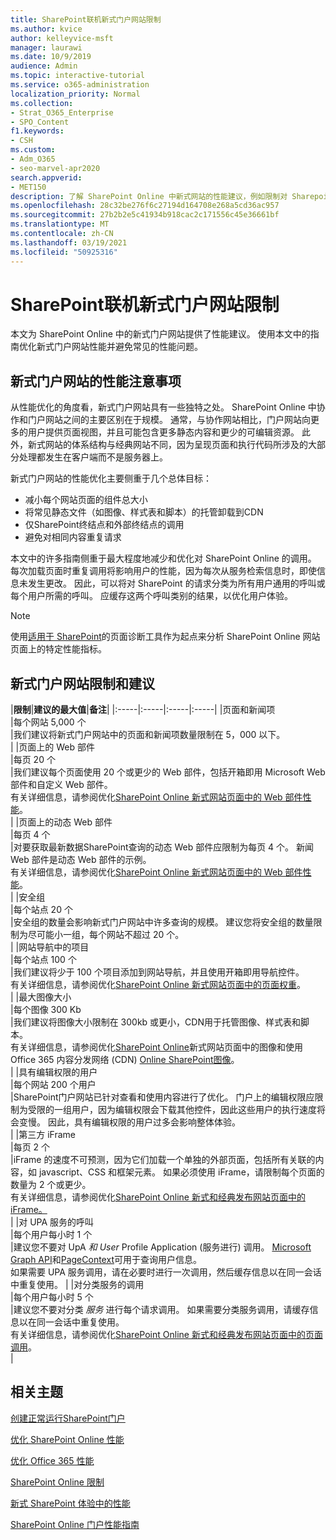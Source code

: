```yaml
---
title: SharePoint联机新式门户网站限制
ms.author: kvice
author: kelleyvice-msft
manager: laurawi
ms.date: 10/9/2019
audience: Admin
ms.topic: interactive-tutorial
ms.service: o365-administration
localization_priority: Normal
ms.collection:
- Strat_O365_Enterprise
- SPO_Content
f1.keywords:
- CSH
ms.custom:
- Adm_O365
- seo-marvel-apr2020
search.appverid:
- MET150
description: 了解 SharePoint Online 中新式网站的性能建议，例如限制对 Sharepoint 和外部终结点的调用。
ms.openlocfilehash: 28c32be276f6c27194d164708e268a5cd36ac957
ms.sourcegitcommit: 27b2b2e5c41934b918cac2c171556c45e36661bf
ms.translationtype: MT
ms.contentlocale: zh-CN
ms.lasthandoff: 03/19/2021
ms.locfileid: "50925316"
---
```

# <a name="sharepoint-online-modern-portal-site-limits"></a>SharePoint联机新式门户网站限制

本文为 SharePoint Online 中的新式门户网站提供了性能建议。 使用本文中的指南优化新式门户网站性能并避免常见的性能问题。

## <a name="performance-considerations-for-modern-portal-sites"></a>新式门户网站的性能注意事项

从性能优化的角度看，新式门户网站具有一些独特之处。 SharePoint Online 中协作和门户网站之间的主要区别在于规模。 通常，与协作网站相比，门户网站向更多的用户提供页面视图，并且可能包含更多静态内容和更少的可编辑资源。 此外，新式网站的体系结构与经典网站不同，因为呈现页面和执行代码所涉及的大部分处理都发生在客户端而不是服务器上。

新式门户网站的性能优化主要侧重于几个总体目标：

- 减小每个网站页面的组件总大小
- 将常见静态文件（如图像、样式表和脚本）的托管卸载到CDN
- 仅SharePoint终结点和外部终结点的调用
- 避免对相同内容重复请求

本文中的许多指南侧重于最大程度地减少和优化对 SharePoint Online 的调用。 每次加载页面时重复调用将影响用户的性能，因为每次从服务检索信息时，即使信息未发生更改。 因此，可以将对 SharePoint 的请求分类为所有用户通用的呼叫或每个用户所需的呼叫。 应缓存这两个呼叫类别的结果，以优化用户体验。

>[!NOTE]
>使用[适用于 SharePoint](./page-diagnostics-for-spo.md)的页面诊断工具作为起点来分析 SharePoint Online 网站页面上的特定性能指标。

## <a name="modern-portal-site-limits-and-recommendations"></a>新式门户网站限制和建议

|**限制**|**建议的最大值**|**备注**|
|:-----|:-----|:-----|:-----|
|页面和新闻项  <br/> |每个网站 5,000 个  <br/> |我们建议将新式门户网站中的页面和新闻项数量限制在 5，000 以下。  <br/> |
|页面上的 Web 部件  <br/> |每页 20 个  <br/> |我们建议每个页面使用 20 个或更少的 Web 部件，包括开箱即用 Microsoft Web 部件和自定义 Web 部件。 <br/> 有关详细信息，请参阅优化[SharePoint Online 新式网站页面中的 Web 部件性能](modern-web-part-optimization.md)。  <br/> |
|页面上的动态 Web 部件  <br/> |每页 4 个  <br/> |对要获取最新数据SharePoint查询的动态 Web 部件应限制为每页 4 个。 新闻 Web 部件是动态 Web 部件的示例。 <br/> 有关详细信息，请参阅优化[SharePoint Online 新式网站页面中的 Web 部件性能](modern-web-part-optimization.md)。    <br/> |
|安全组  <br/> |每个站点 20 个  <br/> |安全组的数量会影响新式门户网站中许多查询的规模。 建议您将安全组的数量限制为尽可能小一组，每个网站不超过 20 个。  <br/> |
|网站导航中的项目  <br/> |每个站点 100 个  <br/> |我们建议将少于 100 个项目添加到网站导航，并且使用开箱即用导航控件。  <br/> 有关详细信息，请参阅优化[SharePoint Online 新式网站页面中的页面权重](modern-page-weight-optimization.md)。 <br/> |
|最大图像大小  <br/> |每个图像 300 Kb  <br/> |我们建议将图像大小限制在 300kb 或更小，CDN用于托管图像、样式表和脚本。 <br/>有关详细信息，请参阅优化[SharePoint Online](modern-image-optimization.md)新式网站页面中的图像和使用 Office 365 内容分发网络 (CDN) [Online SharePoint图像](use-microsoft-365-cdn-with-spo.md)。  <br/> |
|具有编辑权限的用户  <br/> |每个网站 200 个用户  <br/> |SharePoint门户网站已针对查看和使用内容进行了优化。 门户上的编辑权限应限制为受限的一组用户，因为编辑权限会下载其他控件，因此这些用户的执行速度将会变慢。 因此，具有编辑权限的用户过多会影响整体体验。 <br/> |
|第三方 iFrame  <br/> |每页 2 个  <br/> |iFrame 的速度不可预测，因为它们加载一个单独的外部页面，包括所有关联的内容，如 javascript、CSS 和框架元素。 如果必须使用 iFrame，请限制每个页面的数量为 2 个或更少。<br/> 有关详细信息，请参阅优化[SharePoint Online 新式和经典发布网站页面中的 iFrame。](modern-iframe-optimization.md) <br/> |
|对 UPA 服务的呼叫  <br/> |每个用户每小时 1 个  <br/> |建议您不要对 UpA _和 User_ Profile Application (服务进行) 调用。 [Microsoft Graph API](/graph/call-api)和[PageContext](/javascript/api/sp-page-context/pagecontext?view=sp-typescript-latest)可用于查询用户信息。  <br/> 如果需要 UPA 服务调用，请在必要时进行一次调用，然后缓存信息以在同一会话中重复使用。 |
|对分类服务的调用  <br/> |每个用户每小时 5 个  <br/> |建议您不要对分类 _服务_ 进行每个请求调用。 如果需要分类服务调用，请缓存信息以在同一会话中重复使用。 <br/> 有关详细信息，请参阅优化[SharePoint Online 新式和经典发布网站页面中的页面调用](modern-page-call-optimization.md)。 <br/> |

## <a name="related-topics"></a>相关主题

[创建正常运行SharePoint门户](/sharepoint/portal-health)

[优化 SharePoint Online 性能](tune-sharepoint-online-performance.md)

[优化 Office 365 性能](tune-microsoft-365-performance.md)

[SharePoint Online 限制](/office365/servicedescriptions/sharepoint-online-service-description/sharepoint-online-limits)

[新式 SharePoint 体验中的性能](/sharepoint/modern-experience-performance)

[SharePoint Online 门户性能指南](/sharepoint/dev/solution-guidance/portal-performance)